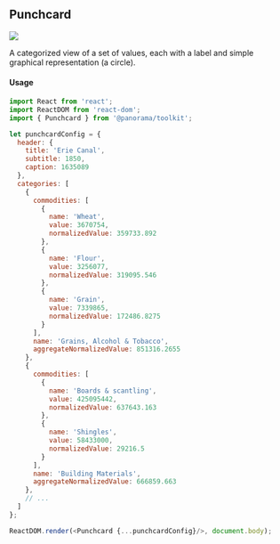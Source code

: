 ## Punchcard

<img src='https://cloud.githubusercontent.com/assets/1127259/11770151/744bfde4-a1ac-11e5-9122-341154b5e85a.png'>

A categorized view of a set of values, each with a label and simple graphical representation (a circle).

#### Usage
```js
import React from 'react';
import ReactDOM from 'react-dom';
import { Punchcard } from '@panorama/toolkit';

let punchcardConfig = {
  header: {
    title: 'Erie Canal',
    subtitle: 1850,
    caption: 1635089
  },
  categories: [
    {
      commodities: [
        {
          name: 'Wheat',
          value: 3670754,
          normalizedValue: 359733.892
        },
        {
          name: 'Flour',
          value: 3256077,
          normalizedValue: 319095.546
        },
        {
          name: 'Grain',
          value: 7339865,
          normalizedValue: 172486.8275
        }
      ],
      name: 'Grains, Alcohol & Tobacco',
      aggregateNormalizedValue: 851316.2655
    },
    {
      commodities: [
        {
          name: 'Boards & scantling',
          value: 425095442,
          normalizedValue: 637643.163
        },
        {
          name: 'Shingles',
          value: 58433000,
          normalizedValue: 29216.5
        }
      ],
      name: 'Building Materials',
      aggregateNormalizedValue: 666859.663
    },
    // ...
  ]
};

ReactDOM.render(<Punchcard {...punchcardConfig}/>, document.body);
```
